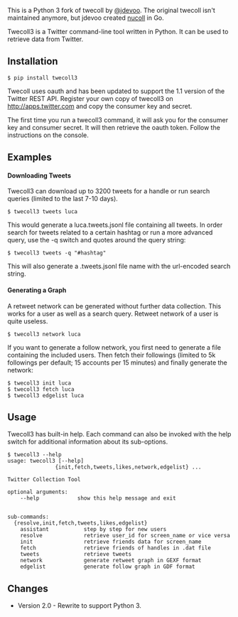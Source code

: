 This is a Python 3 fork of twecoll by [@jdevoo](https://github.com/jdevoo/). The original twecoll isn't maintained anymore, but jdevoo created [nucoll](https://github.com/jdevoo/nucoll) in Go.

Twecoll3 is a Twitter command-line tool written in Python. It can be used to retrieve data from Twitter.

## Installation

```
$ pip install twecoll3
```

Twecoll uses oauth and has been updated to support the 1.1 version of the Twitter REST API. Register your own copy of twecoll3 on http://apps.twitter.com and copy the consumer key and secret.

The first time you run a twecoll3 command, it will ask you for the consumer key and consumer secret. It will then retrieve the oauth token. Follow the instructions on the console.

## Examples

#### Downloading Tweets

Twecoll3 can download up to 3200 tweets for a handle or run search queries (limited to the last 7-10 days).

```
$ twecoll3 tweets luca
```

This would generate a luca.tweets.jsonl file containing all tweets.
In order search for tweets related to a certain hashtag or run a more advanced query, use the -q switch and quotes around the query string:

```
$ twecoll3 tweets -q "#hashtag"
```

This will also generate a .tweets.jsonl file name with the url-encoded search string.

#### Generating a Graph

A retweet network can be generated without further data collection. This works for a user as well as a search query. Retweet network of a user is quite useless.

```
$ twecoll3 network luca
```

If you want to generate a follow network, you first need to generate a file containing the included users.
Then fetch their followings (limited to 5k followings per default; 15 accounts per 15 minutes) and finally generate the network:

```
$ twecoll3 init luca
$ twecoll3 fetch luca
$ twecoll3 edgelist luca
```

## Usage

Twecoll3 has built-in help. Each command can also be invoked with the help switch for additional information about its sub-options.

```
$ twecoll3 --help
usage: twecoll3 [--help]
               {init,fetch,tweets,likes,network,edgelist} ...

Twitter Collection Tool

optional arguments:
    --help            show this help message and exit


sub-commands:
  {resolve,init,fetch,tweets,likes,edgelist}
    assistant           step by step for new users
    resolve             retrieve user_id for screen_name or vice versa
    init                retrieve friends data for screen_name
    fetch               retrieve friends of handles in .dat file
    tweets              retrieve tweets
    network             generate retweet graph in GEXF format
    edgelist            generate follow graph in GDF format
```

## Changes

- Version 2.0 - Rewrite to support Python 3.
